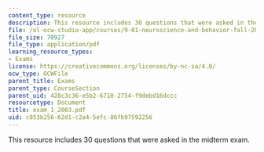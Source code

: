 ```yaml
---
content_type: resource
description: This resource includes 30 questions that were asked in the midterm exam.
file: /ol-ocw-studio-app/courses/9-01-neuroscience-and-behavior-fall-2003/c053b25662d1c2a45efc86fb97592256_exam_1_2003.pdf
file_size: 70927
file_type: application/pdf
learning_resource_types:
- Exams
license: https://creativecommons.org/licenses/by-nc-sa/4.0/
ocw_type: OCWFile
parent_title: Exams
parent_type: CourseSection
parent_uid: 428c3c36-e5b2-6710-2754-f9debd16dccc
resourcetype: Document
title: exam_1_2003.pdf
uid: c053b256-62d1-c2a4-5efc-86fb97592256
---
```

This resource includes 30 questions that were asked in the midterm exam.